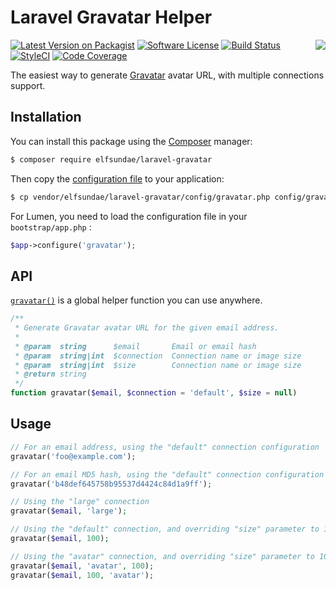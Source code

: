 # Laravel Gravatar Helper

<img align="right" src="https://secure.gravatar.com/avatar/00000000000000000000000000000000">

[![Latest Version on Packagist](https://img.shields.io/packagist/v/elfsundae/laravel-gravatar.svg?style=flat-square)](https://packagist.org/packages/elfsundae/laravel-gravatar)
[![Software License](https://img.shields.io/badge/license-MIT-brightgreen.svg?style=flat-square)](LICENSE.md)
[![Build Status](https://img.shields.io/travis/ElfSundae/laravel-gravatar/master.svg?style=flat-square)](https://travis-ci.org/ElfSundae/laravel-gravatar)
[![StyleCI](https://styleci.io/repos/103574157/shield)](https://styleci.io/repos/103574157)
[![Code Coverage](https://img.shields.io/scrutinizer/coverage/g/ElfSundae/laravel-gravatar/master.svg?style=flat-square)](https://scrutinizer-ci.com/g/ElfSundae/laravel-gravatar/?branch=master)

The easiest way to generate [Gravatar](https://gravatar.com) avatar URL, with multiple connections support.

## Installation

You can install this package using the [Composer](https://getcomposer.org) manager:

```sh
$ composer require elfsundae/laravel-gravatar
```

Then copy the [configuration file](config/gravatar.php) to your application:

```sh
$ cp vendor/elfsundae/laravel-gravatar/config/gravatar.php config/gravatar.php
```

For Lumen, you need to load the configuration file in your `bootstrap/app.php` :

```php
$app->configure('gravatar');
```

## API

[`gravatar()`](src/helpers.php) is a global helper function you can use anywhere.

```php
/**
 * Generate Gravatar avatar URL for the given email address.
 *
 * @param  string      $email       Email or email hash
 * @param  string|int  $connection  Connection name or image size
 * @param  string|int  $size        Connection name or image size
 * @return string
 */
function gravatar($email, $connection = 'default', $size = null)
```

## Usage

```php
// For an email address, using the "default" connection configuration
gravatar('foo@example.com');

// For an email MD5 hash, using the "default" connection configuration
gravatar('b48def645758b95537d4424c84d1a9ff');

// Using the "large" connection
gravatar($email, 'large');

// Using the "default" connection, and overriding "size" parameter to 100
gravatar($email, 100);

// Using the "avatar" connection, and overriding "size" parameter to 100
gravatar($email, 'avatar', 100);
gravatar($email, 100, 'avatar');
```
